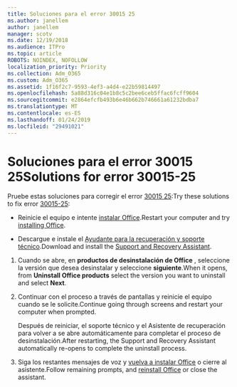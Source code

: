 ```yaml
---
title: Soluciones para el error 30015 25
ms.author: janellem
author: janellem
manager: scotv
ms.date: 12/19/2018
ms.audience: ITPro
ms.topic: article
ROBOTS: NOINDEX, NOFOLLOW
localization_priority: Priority
ms.collection: Adm_O365
ms.custom: Adm_O365
ms.assetid: 1f16f2c7-9593-4ef3-a4d4-e22b59814497
ms.openlocfilehash: 5a88d316c04e1b8c5c2bee6ceb5ffac6fcff9604
ms.sourcegitcommit: e2864efcfb493b6e46b662b746661a61232bdba7
ms.translationtype: MT
ms.contentlocale: es-ES
ms.lasthandoff: 01/24/2019
ms.locfileid: "29491021"
---
```

# <a name="solutions-for-error-30015-25"></a><span data-ttu-id="a2653-102">Soluciones para el error 30015 25</span><span class="sxs-lookup"><span data-stu-id="a2653-102">Solutions for error 30015-25</span></span>

<span data-ttu-id="a2653-103">Pruebe estas soluciones para corregir el error [30015 25](https://support.office.com/article/d5df89a9-0507-4b4c-92f9-22f457e630aa?wt.mc_id=Alchemy_ClientDIA):</span><span class="sxs-lookup"><span data-stu-id="a2653-103">Try these solutions to fix error [30015-25](https://support.office.com/article/d5df89a9-0507-4b4c-92f9-22f457e630aa?wt.mc_id=Alchemy_ClientDIA):</span></span>
  
- <span data-ttu-id="a2653-104">Reinicie el equipo e intente [instalar Office](https://portal.office.com/OLS/MySoftware.aspx).</span><span class="sxs-lookup"><span data-stu-id="a2653-104">Restart your computer and try [installing Office](https://portal.office.com/OLS/MySoftware.aspx).</span></span>
    
- <span data-ttu-id="a2653-105">Descargue e instale el [Ayudante para la recuperación y soporte técnico](https://aka.ms/SARA-OfficeUninstall-Alchemy).</span><span class="sxs-lookup"><span data-stu-id="a2653-105">Download and install the [Support and Recovery Assistant](https://aka.ms/SARA-OfficeUninstall-Alchemy).</span></span>
    
1. <span data-ttu-id="a2653-106">Cuando se abre, en **productos de desinstalación de Office** , seleccione la versión que desea desinstalar y seleccione **siguiente**.</span><span class="sxs-lookup"><span data-stu-id="a2653-106">When it opens, from **Uninstall Office products** select the version you want to uninstall and select **Next**.</span></span> 
    
2. <span data-ttu-id="a2653-107">Continuar con el proceso a través de pantallas y reinicie el equipo cuando se le solicite.</span><span class="sxs-lookup"><span data-stu-id="a2653-107">Continue going through screens and restart your computer when prompted.</span></span>
    
    <span data-ttu-id="a2653-108">Después de reiniciar, el soporte técnico y el Asistente de recuperación para volver a se abre automáticamente para completar el proceso de desinstalación.</span><span class="sxs-lookup"><span data-stu-id="a2653-108">After restarting, the Support and Recovery Assistant automatically re-opens to complete the uninstall process.</span></span>
    
3. <span data-ttu-id="a2653-109">Siga los restantes mensajes de voz y [vuelva a instalar Office](https://portal.office.com/OLS/MySoftware.aspx) o cierre al asistente.</span><span class="sxs-lookup"><span data-stu-id="a2653-109">Follow remaining prompts, and [reinstall Office](https://portal.office.com/OLS/MySoftware.aspx) or close the assistant.</span></span> 
    

